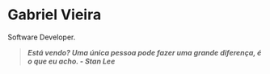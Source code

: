 # Gabriel Vieira
Software Developer.

> ___Está vendo? Uma única pessoa pode fazer uma grande diferença, é o que eu acho. - Stan Lee___
